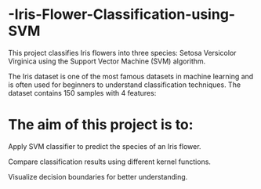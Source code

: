 # -Iris-Flower-Classification-using-SVM
This project classifies Iris flowers into three species:  Setosa  Versicolor  Virginica
 using the Support Vector Machine (SVM) algorithm.

The Iris dataset is one of the most famous datasets in machine learning and is often used for beginners to understand classification techniques. The dataset contains 150 samples with 4 features:

# The aim of this project is to:

Apply SVM classifier to predict the species of an Iris flower.

Compare classification results using different kernel functions.

Visualize decision boundaries for better understanding.
